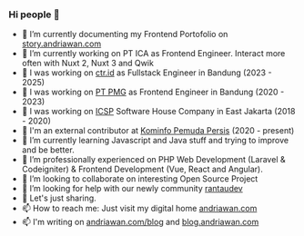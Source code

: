 ### Hi people 👋

- 🔭 I’m currently documenting my Frontend Portofolio on [story.andriawan.com](https://story.andriawan.com)
- 🔭 I’m currently working on PT ICA as Frontend Engineer. Interact more often with Nuxt 2, Nuxt 3 and Qwik
- 🔭 I was working on [ctr.id](https://ctr.id) as Fullstack Engineer in Bandung (2023 - 2025)
- 🔭 I was working on [PT PMG](https://pmg.id) as Frontend Engineer in Bandung (2020 - 2023)
- 🔭 I was working on [ICSP](http://icsp.co.id) Software House Company in East Jakarta (2018 - 2020)
- 🔭 I'm an external contributor at [Kominfo Pemuda Persis](https://gitlab.com/kominfo-pemuda-persis) (2020 - present)
- 🌱 I’m currently learning Javascript and Java stuff and trying to improve and be better.
- 🌱 I’m professionally experienced on PHP Web Development (Laravel & Codeigniter) & Frontend Development (Vue, React and Angular).
- 👯 I’m looking to collaborate on interesting Open Source Project
- 🤔 I’m looking for help with our newly community [rantaudev](https://github.com/rantaudev)
- 💬 Let's just sharing.
- 📫 How to reach me: Just visit my digital home [andriawan.com](https://andriawan.com)
- 📫 I'm writing on [andriawan.com/blog](https://andriawan.com/blog) and [blog.andriawan.com](https://blog.andriawan.com)
